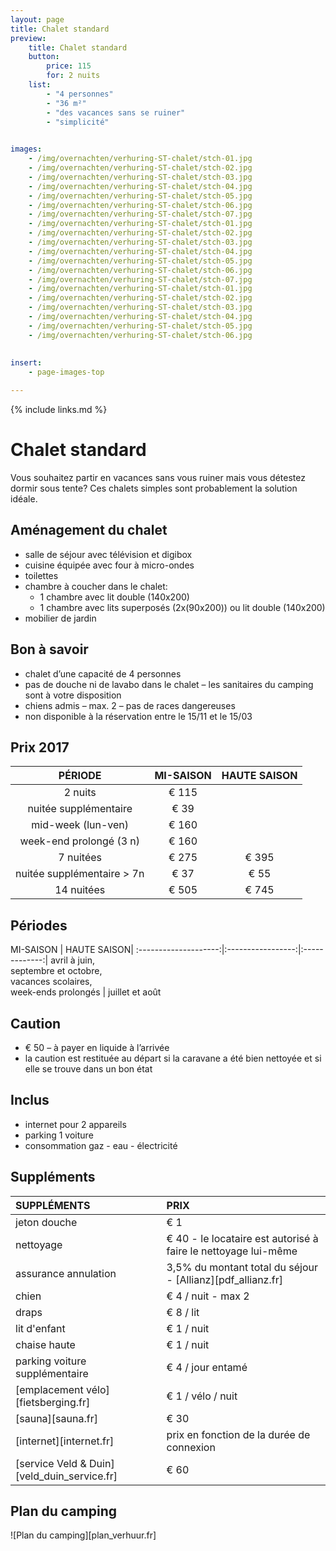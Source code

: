 ```yaml
---
layout: page
title: Chalet standard
preview: 
    title: Chalet standard
    button:
        price: 115
        for: 2 nuits
    list:
        - "4 personnes"
        - "36 m²"
        - "des vacances sans se ruiner"
        - "simplicité"
        

images:
    - /img/overnachten/verhuring-ST-chalet/stch-01.jpg
    - /img/overnachten/verhuring-ST-chalet/stch-02.jpg
    - /img/overnachten/verhuring-ST-chalet/stch-03.jpg
    - /img/overnachten/verhuring-ST-chalet/stch-04.jpg
    - /img/overnachten/verhuring-ST-chalet/stch-05.jpg
    - /img/overnachten/verhuring-ST-chalet/stch-06.jpg
    - /img/overnachten/verhuring-ST-chalet/stch-07.jpg
    - /img/overnachten/verhuring-ST-chalet/stch-01.jpg
    - /img/overnachten/verhuring-ST-chalet/stch-02.jpg
    - /img/overnachten/verhuring-ST-chalet/stch-03.jpg
    - /img/overnachten/verhuring-ST-chalet/stch-04.jpg
    - /img/overnachten/verhuring-ST-chalet/stch-05.jpg
    - /img/overnachten/verhuring-ST-chalet/stch-06.jpg
    - /img/overnachten/verhuring-ST-chalet/stch-07.jpg
    - /img/overnachten/verhuring-ST-chalet/stch-01.jpg
    - /img/overnachten/verhuring-ST-chalet/stch-02.jpg
    - /img/overnachten/verhuring-ST-chalet/stch-03.jpg
    - /img/overnachten/verhuring-ST-chalet/stch-04.jpg
    - /img/overnachten/verhuring-ST-chalet/stch-05.jpg
    - /img/overnachten/verhuring-ST-chalet/stch-06.jpg
 
    
insert:
    - page-images-top

---
```


{% include links.md %}

# Chalet standard

Vous souhaitez partir en vacances sans vous ruiner mais vous détestez dormir sous tente? Ces chalets simples sont probablement la solution idéale.  

## Aménagement du chalet

- salle de séjour avec télévision et digibox
- cuisine équipée avec four à micro-ondes
- toilettes
- chambre à coucher dans le chalet:
    - 1 chambre avec lit double (140x200)
    - 1 chambre avec lits superposés (2x(90x200)) ou lit double (140x200)
- mobilier de jardin
    
## Bon à savoir

- chalet d’une capacité de 4 personnes
- pas de douche ni de lavabo dans le chalet – les sanitaires du camping sont à votre disposition
- chiens admis – max. 2 – pas de races dangereuses
- non disponible à la réservation entre le 15/11 et le 15/03

## Prix 2017

PÉRIODE                |MI-SAISON     | HAUTE SAISON |
:---------------------:|:------------:|:------------:|
2 nuits                |€ 115        |              |    
nuitée supplémentaire  |€ 39          |              |
mid-week (lun-ven)     |€ 160         |              |
week-end prolongé (3 n)|€ 160         |              |
7 nuitées              |€ 275         |€ 395         | 
nuitée supplémentaire > 7n |€ 37          |€ 55          | 
14 nuitées             |€ 505         |€ 745         |           

## Périodes

MI-SAISON      |    HAUTE SAISON|
:--------------------:|:-----------------:|:-------------:|
 avril à juin, <br>septembre et octobre, <br>vacances scolaires, <br>week-ends prolongés  | juillet et août

## Caution

- € 50 – à payer en liquide à l’arrivée
- la caution est restituée au départ si la caravane a été bien nettoyée et si elle se trouve dans un bon état

## Inclus
- internet pour 2 appareils
- parking 1 voiture
- consommation gaz - eau - électricité 


## Suppléments

SUPPLÉMENTS               | PRIX
:-------------------|:-----------|
jeton douche        | € 1  
nettoyage           | € 40 - le locataire est autorisé à faire le nettoyage lui-même
assurance annulation| 3,5% du montant total du séjour - [Allianz][pdf_allianz.fr] 
chien               | € 4 / nuit - max 2
draps               | € 8 / lit
lit d'enfant        | € 1 / nuit
chaise haute        | € 1 / nuit
parking voiture supplémentaire  | € 4 / jour entamé
[emplacement vélo][fietsberging.fr]| € 1 / vélo / nuit
[sauna][sauna.fr]   | € 30
[internet][internet.fr]| prix en fonction de la durée de connexion
[service Veld & Duin][veld_duin_service.fr]| € 60


## Plan du camping

![Plan du camping][plan_verhuur.fr]